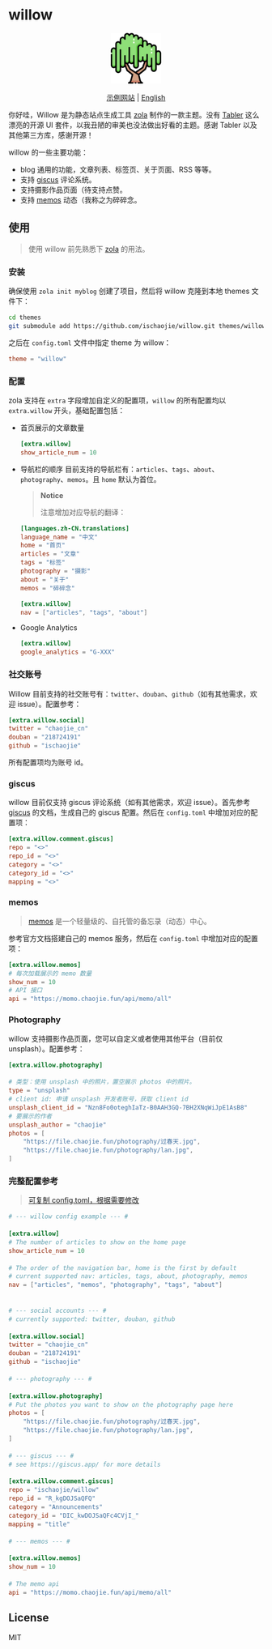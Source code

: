 # willow

<div align="center">
 <img src="static/images/logo.png" alt="logo" width="100">

[示例网站](https://willow.chaojie.fun) | [English](README-en.md)

</div>

你好哇，Willow 是为静态站点生成工具 [zola](https://www.getzola.org/) 制作的一款主题。没有 [Tabler](https://github.com/tabler/tabler) 这么漂亮的开源 UI 套件，以我丑陋的审美也没法做出好看的主题。感谢 Tabler 以及其他第三方库，感谢开源！

willow 的一些主要功能：

- blog 通用的功能，文章列表、标签页、关于页面、RSS 等等。
- 支持 [giscus](https://giscus.app/) 评论系统。
- 支持摄影作品页面（待支持点赞。
- 支持 [memos](https://github.com/usememos/memos) 动态（我称之为碎碎念。

## 使用

> 使用 willow 前先熟悉下 [zola](https://www.getzola.org/documentation/getting-started/overview/) 的用法。

### 安装

确保使用 `zola init myblog` 创建了项目，然后将 willow 克隆到本地 themes 文件下：

```bash
cd themes
git submodule add https://github.com/ischaojie/willow.git themes/willow
```

之后在 `config.toml` 文件中指定 theme 为 willow：

```toml
theme = "willow"
```

### 配置

zola 支持在 `extra` 字段增加自定义的配置项，`willow` 的所有配置均以 `extra.willow` 开头，基础配置包括：

- 首页展示的文章数量

  ```toml
  [extra.willow]
  show_article_num = 10
  ```

- 导航栏的顺序
  目前支持的导航栏有：`articles`、`tags`、`about`、`photography`、`memos`。且 `home` 默认为首位。

  > **Notice**
  >
  > 注意增加对应导航的翻译：

  ```toml
  [languages.zh-CN.translations]
  language_name = "中文"
  home = "首页"
  articles = "文章"
  tags = "标签"
  photography = "摄影"
  about = "关于"
  memos = "碎碎念"
  ```

    ```toml
    [extra.willow]
    nav = ["articles", "tags", "about"]
    ```

- Google Analytics

    ```toml
    [extra.willow]
    google_analytics = "G-XXX"
    ```

### 社交账号

Willow 目前支持的社交账号有：`twitter`、`douban`、`github`（如有其他需求，欢迎 issue）。配置参考：

```toml
[extra.willow.social]
twitter = "chaojie_cn"
douban = "218724191"
github = "ischaojie"
```

所有配置项均为账号 id。

### giscus

willow 目前仅支持 giscus 评论系统（如有其他需求，欢迎 issue）。首先参考 [giscus](https://giscus.app/) 的文档，生成自己的 giscus 配置。然后在 `config.toml` 中增加对应的配置项：

```toml
[extra.willow.comment.giscus]
repo = "<>"
repo_id = "<>"
category = "<>"
category_id = "<>"
mapping = "<>"

```

### memos

> [memos](https://github.com/usememos/memos) 是一个轻量级的、自托管的备忘录（动态）中心。

参考官方文档搭建自己的 memos 服务，然后在 `config.toml` 中增加对应的配置项：

```toml
[extra.willow.memos]
# 每次加载展示的 memo 数量
show_num = 10
# API 接口
api = "https://momo.chaojie.fun/api/memo/all"

```

### Photography

willow 支持摄影作品页面，您可以自定义或者使用其他平台（目前仅 unsplash）。配置参考：

```toml
[extra.willow.photography]

# 类型：使用 unsplash 中的照片，置空展示 photos 中的照片。
type = "unsplash"
# client id: 申请 unsplash 开发者账号，获取 client id
unsplash_client_id = "Nzn8Fo0oteghIaTz-B0AAH3GQ-7BH2XNqWiJpE1AsB8"
# 要展示的作者
unsplash_author = "chaojie"
photos = [
    "https://file.chaojie.fun/photography/过春天.jpg",
    "https://file.chaojie.fun/photography/lan.jpg",
]
```

### 完整配置参考

> [可复制 config.toml，根据需要修改](config.toml)

```toml
# --- willow config example --- #

[extra.willow]
# The number of articles to show on the home page
show_article_num = 10

# The order of the navigation bar, home is the first by default
# current supported nav: articles, tags, about, photography, memos
nav = ["articles", "memos", "photography", "tags", "about"]


# --- social accounts --- #
# currently supported: twitter, douban, github

[extra.willow.social]
twitter = "chaojie_cn"
douban = "218724191"
github = "ischaojie"

# --- photography --- #

[extra.willow.photography]
# Put the photos you want to show on the photography page here
photos = [
    "https://file.chaojie.fun/photography/过春天.jpg",
    "https://file.chaojie.fun/photography/lan.jpg",
]

# --- giscus --- #
# see https://giscus.app/ for more details

[extra.willow.comment.giscus]
repo = "ischaojie/willow"
repo_id = "R_kgDOJSaQFQ"
category = "Announcements"
category_id = "DIC_kwDOJSaQFc4CVjI_"
mapping = "title"

# --- memos --- #

[extra.willow.memos]
show_num = 10

# The memo api
api = "https://momo.chaojie.fun/api/memo/all"
```

## License

MIT
